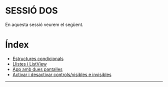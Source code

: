 # SESSIÓ DOS

En aquesta sessió veurem el següent.

# Índex

- [Estructures condicionals](estructuresCondicionals.md)
- [Llistes i ListView](llistes.md)
- [App amb dues pantalles](2pantalles.md)
- [Activar i desactivar controls/visibles e invisibles](#desactivar)





---


